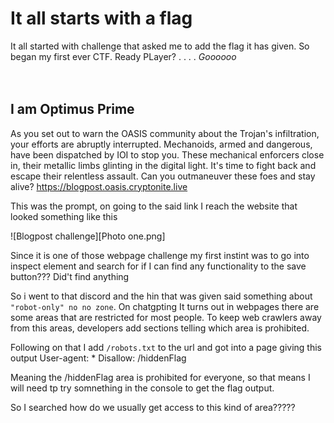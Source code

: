 # It all starts with a flag
It all started with challenge that asked me to add the flag it has given. So began my first ever CTF.
Ready PLayer?
.
.
.
.
*Goooooo*
<br><br><br>

## I am Optimus Prime
As you set out to warn the OASIS community about the Trojan's infiltration, your efforts are abruptly interrupted. Mechanoids, armed and dangerous, have been dispatched by IOI to stop you. These mechanical enforcers close in, their metallic limbs glinting in the digital light. It's time to fight back and escape their relentless assault. Can you outmaneuver these foes and stay alive? https://blogpost.oasis.cryptonite.live

This was the prompt, on going to the said link I reach the website that looked something like this

![Blogpost challenge][Photo one.png]

Since it is one of those webpage challenge my first instint was to go into inspect element and search for if I can find any functionality to the save button??? Did't find anything

So i went to that discord and the hin that was given said something about `"robot-only" no no zone`.
On chatgpting It turns out in webpages there are some areas that are restricted for most people. To keep web crawlers away from this areas, developers add sections telling which area is prohibited.

Following on that I add `/robots.txt` to the url and got into a page giving this output
    User-agent: *
    Disallow: /hiddenFlag

Meaning the /hiddenFlag area is prohibited for everyone, so that means I will need tp try somnething in the console to get the flag output.

So I searched how do we usually get access to this kind of area?????
